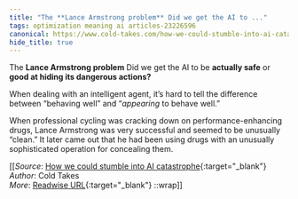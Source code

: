 ```yaml
---
title: "The **Lance Armstrong problem** Did we get the AI to ..."
tags: optimization meaning ai articles-23226596
canonical: https://www.cold-takes.com/how-we-could-stumble-into-ai-catastrophe/
hide_title: true
---
```


The **Lance Armstrong problem** Did we get the AI to be **actually safe** or **good at hiding its dangerous actions?**

When dealing with an intelligent agent, it’s hard to tell the difference between “behaving well” and “*appearing* to behave well.”

When professional cycling was cracking down on performance-enhancing drugs, Lance Armstrong was very successful and seemed to be unusually “clean.” It later came out that he had been using drugs with an unusually sophisticated operation for concealing them.


[[_Source_: [How we could stumble into AI catastrophe](https://www.cold-takes.com/how-we-could-stumble-into-ai-catastrophe/){:target="_blank"}<br>
_Author_: Cold Takes<br>
_More_: [Readwise URL](https://readwise.io/open/455431112){:target="_blank"}
::wrap]]